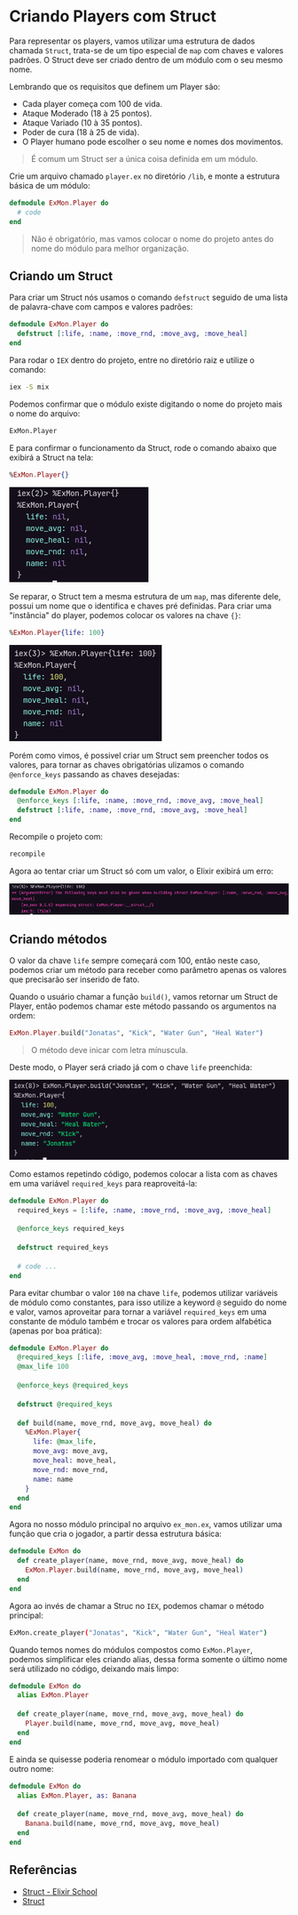 # Criando Players com Struct

Para representar os players, vamos utilizar uma estrutura de dados chamada `Struct`, trata-se de um tipo especial de `map` com chaves e valores padrões. O Struct deve ser criado dentro de um módulo com o seu mesmo nome.

Lembrando que os requisitos que definem um Player são:

- Cada player começa com 100 de vida.
- Ataque Moderado (18 à 25 pontos).
- Ataque Variado (10 à 35 pontos).
- Poder de cura (18 à 25 de vida).
- O Player humano pode escolher o seu nome e nomes dos movimentos.

> É comum um Struct ser a única coisa definida em um módulo.

Crie um arquivo chamado `player.ex` no diretório `/lib`, e monte a estrutura básica de um módulo:

```elixir
defmodule ExMon.Player do
  # code
end
```

> Não é obrigatório, mas vamos colocar o nome do projeto antes do nome do módulo para melhor organização.

## Criando um Struct

Para criar um Struct nós usamos o comando `defstruct` seguido de uma lista de palavra-chave com campos e valores padrões:

```elixir
defmodule ExMon.Player do
  defstruct [:life, :name, :move_rnd, :move_avg, :move_heal]
end
```

Para rodar o `IEX` dentro do projeto, entre no diretório raiz e utilize o comando:

```sh
iex -S mix
```

Podemos confirmar que o módulo existe digitando o nome do projeto mais o nome do arquivo:

```sh
ExMon.Player
```

E para confirmar o funcionamento da Struct, rode o comando abaixo que exibirá a Struct na tela:

```elixir
%ExMon.Player{}
```

![Struct IEX](../assets/struct-iex.png)

Se reparar, o Struct tem a mesma estrutura de um `map`, mas diferente dele, possui um nome que o identifica e chaves pré definidas. Para criar uma "instância" do player, podemos colocar os valores na chave `{}`:

```elixir
%ExMon.Player{life: 100}
```

![Struct new](../assets/struct-new.png)

Porém como vimos, é possivel criar um Struct sem preencher todos os valores, para tornar as chaves obrigatórias ulizamos o comando `@enforce_keys` passando as chaves desejadas:

```elixir
defmodule ExMon.Player do
  @enforce_keys [:life, :name, :move_rnd, :move_avg, :move_heal]
  defstruct [:life, :name, :move_rnd, :move_avg, :move_heal]
end
```

Recompile o projeto com:

```sh
recompile
```

Agora ao tentar criar um Struct só com um valor, o Elixir exibirá um erro:

![enforce keys struct](../assets/enforce-keys.png)

## Criando métodos

O valor da chave `life` sempre começará com 100, então neste caso, podemos criar um método para receber como parâmetro apenas os valores que precisarão ser inserido de fato.

Quando o usuário chamar a função `build()`, vamos retornar um Struct de Player, então podemos chamar este método passando os argumentos na ordem:

```elixir
ExMon.Player.build("Jonatas", "Kick", "Water Gun", "Heal Water")
```

> O método deve inicar com letra mínuscula.

Deste modo, o Player será criado já com o chave `life` preenchida:

![player](../assets/struct-player.png)

Como estamos repetindo código, podemos colocar a lista com as chaves em uma variável `required_keys` para reaproveitá-la:

```elixir
defmodule ExMon.Player do
  required_keys = [:life, :name, :move_rnd, :move_avg, :move_heal]

  @enforce_keys required_keys

  defstruct required_keys

  # code ...
end
```

Para evitar chumbar o valor `100` na chave `life`, podemos utilizar variáveis de módulo como constantes, para isso utilize a keyword `@` seguido do nome e valor, vamos aproveitar para tornar a variável `required_keys` em uma constante de módulo também e trocar os valores para ordem alfabética (apenas por boa prática):

```Elixir
defmodule ExMon.Player do
  @required_keys [:life, :move_avg, :move_heal, :move_rnd, :name]
  @max_life 100

  @enforce_keys @required_keys

  defstruct @required_keys

  def build(name, move_rnd, move_avg, move_heal) do
    %ExMon.Player{
      life: @max_life,
      move_avg: move_avg,
      move_heal: move_heal,
      move_rnd: move_rnd,
      name: name
    }
  end
end
```

Agora no nosso módulo principal no arquivo `ex_mon.ex`, vamos utilizar uma função que cria o jogador, a partir dessa estrutura básica:

```elixir
defmodule ExMon do
  def create_player(name, move_rnd, move_avg, move_heal) do
    ExMon.Player.build(name, move_rnd, move_avg, move_heal)
  end
end
```

Agora ao invés de chamar a Struc no `IEX`, podemos chamar o método principal:

```sh
ExMon.create_player("Jonatas", "Kick", "Water Gun", "Heal Water")
```

Quando temos nomes do módulos compostos como `ExMon.Player`, podemos simplificar eles criando alias, dessa forma somente o último nome será utilizado no código, deixando mais limpo:

```elixir
defmodule ExMon do
  alias ExMon.Player

  def create_player(name, move_rnd, move_avg, move_heal) do
    Player.build(name, move_rnd, move_avg, move_heal)
  end
end
```

E ainda se quisesse poderia renomear o módulo importado com qualquer outro nome:

```elixir
defmodule ExMon do
  alias ExMon.Player, as: Banana

  def create_player(name, move_rnd, move_avg, move_heal) do
    Banana.build(name, move_rnd, move_avg, move_heal)
  end
end
```

## Referências

- [Struct - Elixir School](https://elixirschool.com/pt/lessons/basics/modules#structs-2)
- [Struct](https://elixir-lang.org/getting-started/structs.html)
